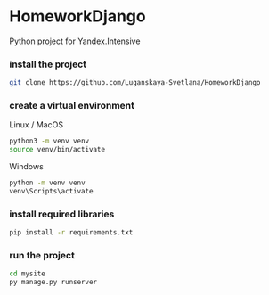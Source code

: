 # HomeworkDjango
Python project for Yandex.Intensive 

### install the project
```bash 
git clone https://github.com/Luganskaya-Svetlana/HomeworkDjango
```

### create a virtual environment
Linux / MacOS

```bash
python3 -m venv venv
source venv/bin/activate
```

Windows

```bash
python -m venv venv
venv\Scripts\activate
```


### install required libraries
```bash
pip install -r requirements.txt
```


### run the project 
```bash
cd mysite
py manage.py runserver
```
